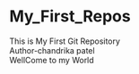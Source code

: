 # My_First_Repos
This is My First Git Repository
<br>
Author-chandrika patel
<br>
WellCome to my World
